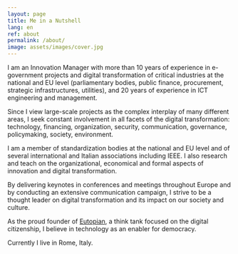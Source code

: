 ```yaml
---
layout: page
title: Me in a Nutshell
lang: en
ref: about
permalink: /about/
image: assets/images/cover.jpg
---
```


I am an Innovation Manager with more than 10 years of experience in e-government projects and digital transformation of critical industries at the national and EU level (parliamentary bodies, public finance, procurement, strategic infrastructures, utilities), and 20 years of experience in ICT engineering and management.

Since I view large-scale projects as the complex interplay of many different areas, I seek constant involvement in all facets of the digital transformation: technology, financing, organization, security, communication, governance, policymaking, society, environment.

I am a member of standardization bodies at the national and EU level and of several international and Italian associations including IEEE. I also research and teach on the organizational, economical and formal aspects of innovation and digital transformation.

By delivering keynotes in conferences and meetings throughout Europe and by conducting an extensive communication campaign, I strive to be a thought leader on digital transformation and its impact on our society and culture.

As the proud founder of <a href="https://eutopian.eu" target="_blank">Eutopian</a>, a think tank focused on the digital citizenship, I believe in technology as an enabler for democracy.

Currently I live in Rome, Italy.
